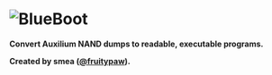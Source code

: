 # ![BlueBoot](https://user-images.githubusercontent.com/103328073/163632286-ef738883-6c6e-41ed-903f-42f8daed1457.png)

**Convert Auxilium NAND dumps to readable, executable programs.**

**Created by smea ([@fruitypaw](https://github.com/fruitypaw)).**
